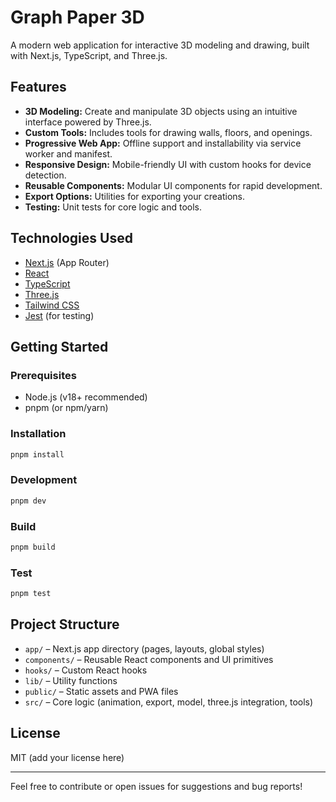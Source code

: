 # Graph Paper 3D

A modern web application for interactive 3D modeling and drawing, built with Next.js, TypeScript, and Three.js.

## Features
- **3D Modeling:** Create and manipulate 3D objects using an intuitive interface powered by Three.js.
- **Custom Tools:** Includes tools for drawing walls, floors, and openings.
- **Progressive Web App:** Offline support and installability via service worker and manifest.
- **Responsive Design:** Mobile-friendly UI with custom hooks for device detection.
- **Reusable Components:** Modular UI components for rapid development.
- **Export Options:** Utilities for exporting your creations.
- **Testing:** Unit tests for core logic and tools.

## Technologies Used
- [Next.js](https://nextjs.org/) (App Router)
- [React](https://react.dev/)
- [TypeScript](https://www.typescriptlang.org/)
- [Three.js](https://threejs.org/)
- [Tailwind CSS](https://tailwindcss.com/)
- [Jest](https://jestjs.io/) (for testing)

## Getting Started

### Prerequisites
- Node.js (v18+ recommended)
- pnpm (or npm/yarn)

### Installation
```bash
pnpm install
```

### Development
```bash
pnpm dev
```

### Build
```bash
pnpm build
```

### Test
```bash
pnpm test
```

## Project Structure
- `app/` – Next.js app directory (pages, layouts, global styles)
- `components/` – Reusable React components and UI primitives
- `hooks/` – Custom React hooks
- `lib/` – Utility functions
- `public/` – Static assets and PWA files
- `src/` – Core logic (animation, export, model, three.js integration, tools)

## License
MIT (add your license here)

---

Feel free to contribute or open issues for suggestions and bug reports! 